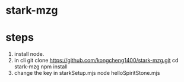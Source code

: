 # stark-mzg
# steps
1. install node.
2. in cli
git clone https://github.com/kongcheng1400/stark-mzg.git
cd stark-mzg
npm install
3. change the key in starkSetup.mjs
node helloSpiritStone.mjs
